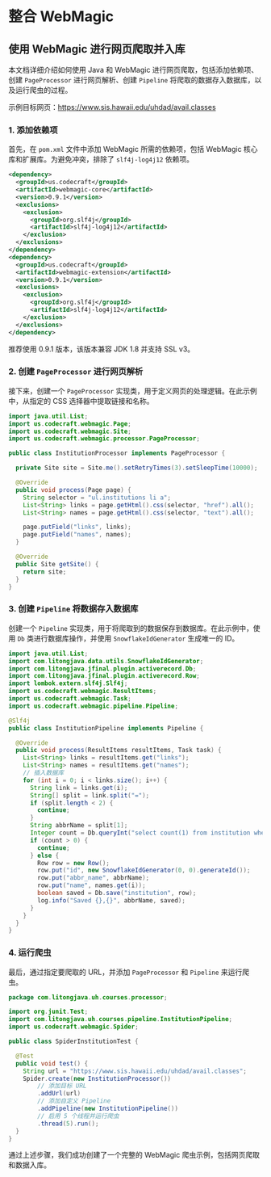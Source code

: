 # 整合 WebMagic

## 使用 WebMagic 进行网页爬取并入库

本文档详细介绍如何使用 Java 和 WebMagic 进行网页爬取，包括添加依赖项、创建 `PageProcessor` 进行网页解析、创建 `Pipeline` 将爬取的数据存入数据库，以及运行爬虫的过程。

示例目标网页：https://www.sis.hawaii.edu/uhdad/avail.classes

### 1. 添加依赖项

首先，在 `pom.xml` 文件中添加 WebMagic 所需的依赖项，包括 WebMagic 核心库和扩展库。为避免冲突，排除了 `slf4j-log4j12` 依赖项。

```xml
<dependency>
  <groupId>us.codecraft</groupId>
  <artifactId>webmagic-core</artifactId>
  <version>0.9.1</version>
  <exclusions>
    <exclusion>
      <groupId>org.slf4j</groupId>
      <artifactId>slf4j-log4j12</artifactId>
    </exclusion>
  </exclusions>
</dependency>
<dependency>
  <groupId>us.codecraft</groupId>
  <artifactId>webmagic-extension</artifactId>
  <version>0.9.1</version>
  <exclusions>
    <exclusion>
      <groupId>org.slf4j</groupId>
      <artifactId>slf4j-log4j12</artifactId>
    </exclusion>
  </exclusions>
</dependency>
```

推荐使用 0.9.1 版本，该版本兼容 JDK 1.8 并支持 SSL v3。

### 2. 创建 `PageProcessor` 进行网页解析

接下来，创建一个 `PageProcessor` 实现类，用于定义网页的处理逻辑。在此示例中，从指定的 CSS 选择器中提取链接和名称。

```java
import java.util.List;
import us.codecraft.webmagic.Page;
import us.codecraft.webmagic.Site;
import us.codecraft.webmagic.processor.PageProcessor;

public class InstitutionProcessor implements PageProcessor {

  private Site site = Site.me().setRetryTimes(3).setSleepTime(10000);

  @Override
  public void process(Page page) {
    String selector = "ul.institutions li a";
    List<String> links = page.getHtml().css(selector, "href").all();
    List<String> names = page.getHtml().css(selector, "text").all();

    page.putField("links", links);
    page.putField("names", names);
  }

  @Override
  public Site getSite() {
    return site;
  }
}
```

### 3. 创建 `Pipeline` 将数据存入数据库

创建一个 `Pipeline` 实现类，用于将爬取到的数据保存到数据库。在此示例中，使用 `Db` 类进行数据库操作，并使用 `SnowflakeIdGenerator` 生成唯一的 ID。

```java
import java.util.List;
import com.litongjava.data.utils.SnowflakeIdGenerator;
import com.litongjava.jfinal.plugin.activerecord.Db;
import com.litongjava.jfinal.plugin.activerecord.Row;
import lombok.extern.slf4j.Slf4j;
import us.codecraft.webmagic.ResultItems;
import us.codecraft.webmagic.Task;
import us.codecraft.webmagic.pipeline.Pipeline;

@Slf4j
public class InstitutionPipeline implements Pipeline {

  @Override
  public void process(ResultItems resultItems, Task task) {
    List<String> links = resultItems.get("links");
    List<String> names = resultItems.get("names");
    // 插入数据库
    for (int i = 0; i < links.size(); i++) {
      String link = links.get(i);
      String[] split = link.split("=");
      if (split.length < 2) {
        continue;
      }
      String abbrName = split[1];
      Integer count = Db.queryInt("select count(1) from institution where abbr_name=?", abbrName);
      if (count > 0) {
        continue;
      } else {
        Row row = new Row();
        row.put("id", new SnowflakeIdGenerator(0, 0).generateId());
        row.put("abbr_name", abbrName);
        row.put("name", names.get(i));
        boolean saved = Db.save("institution", row);
        log.info("Saved {},{}", abbrName, saved);
      }
    }
  }
}
```

### 4. 运行爬虫

最后，通过指定要爬取的 URL，并添加 `PageProcessor` 和 `Pipeline` 来运行爬虫。

```java
package com.litongjava.uh.courses.processor;

import org.junit.Test;
import com.litongjava.uh.courses.pipeline.InstitutionPipeline;
import us.codecraft.webmagic.Spider;

public class SpiderInstitutionTest {

  @Test
  public void test() {
    String url = "https://www.sis.hawaii.edu/uhdad/avail.classes";
    Spider.create(new InstitutionProcessor())
        // 添加目标 URL
        .addUrl(url)
        // 添加自定义 Pipeline
        .addPipeline(new InstitutionPipeline())
        // 启用 5 个线程并运行爬虫
        .thread(5).run();
  }
}
```

通过上述步骤，我们成功创建了一个完整的 WebMagic 爬虫示例，包括网页爬取和数据入库。
